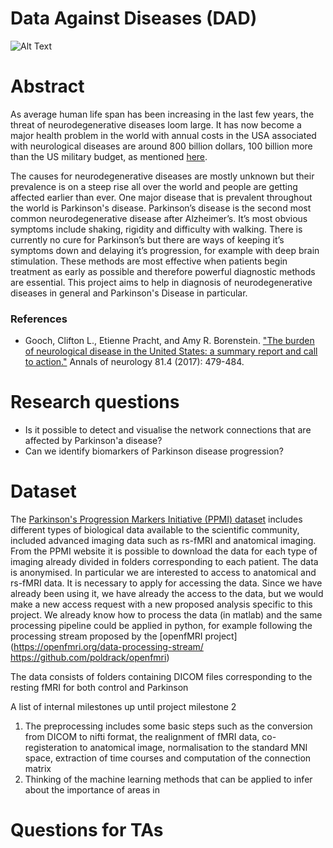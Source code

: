 # Data Against Diseases (DAD)
![Alt Text](https://github.com/sharbatc/ada2017hw/blob/master/project/mri.gif)
# Abstract

As average human life span has been increasing in the last few years, the threat of neurodegenerative diseases loom large. It has now become a major health problem in the world with annual costs in the USA associated with neurological diseases are around 800 billion dollars, 100 billion more than the US military budget, as mentioned [here](#References).

The causes for neurodegenerative diseases are mostly unknown but their prevalence is on a steep rise all over the world and people are getting affected earlier than ever. One major disease that is prevalent throughout the world is Parkinson's disease. Parkinson’s disease is the second most common neurodegenerative disease after Alzheimer’s. It’s most obvious symptoms include shaking, rigidity and difficulty with walking. There is currently no cure for Parkinson’s but there are ways of keeping it’s symptoms down and delaying it’s progression, for example with deep brain stimulation. These methods are most effective when patients begin treatment as early as possible and therefore powerful diagnostic methods are essential. This project aims to help in diagnosis of neurodegenerative diseases in general and Parkinson's Disease in particular. 


<a name="References"></a> 
### References

* Gooch, Clifton L., Etienne Pracht, and Amy R. Borenstein. ["The burden of neurological disease in the United States: a summary report and call to action."](https://www.ncbi.nlm.nih.gov/pubmed/28198092) Annals of neurology 81.4 (2017): 479-484.

# Research questions
* Is it possible to detect and visualise the network connections that are affected by Parkinson'a disease?
* Can we identify biomarkers of Parkinson disease progression?

# Dataset
The [Parkinson's Progression Markers Initiative (PPMI) dataset](http://www.ppmi-info.org/) includes different types of biological data available to the scientific community, included advanced imaging data such as rs-fMRI and anatomical imaging. From the PPMI website it is possible to download the data for each type of imaging already divided in folders corresponding to each patient. The data is anonymised. In particular we are interested to access to anatomical and rs-fMRI data. It is necessary to apply for accessing the data. Since we have already been using it, we have already the access to the data, but we would make a new access request with a new proposed analysis specific to this project.
We already know how to process the data (in matlab) and the same processing pipeline could be applied in python, for example following the processing stream proposed by the [openfMRI project](https://openfmri.org/data-processing-stream/  https://github.com/poldrack/openfmri)

The data consists of folders containing DICOM files corresponding to the resting fMRI for both control and Parkinson

A list of internal milestones up until project milestone 2
1. The preprocessing includes some basic steps such as the conversion from DICOM to nifti format, the realignment of fMRI data, co-registeration to anatomical image, normalisation to the standard MNI space, extraction of time courses and computation of the connection matrix 
2. Thinking of the machine learning methods that can be applied to infer about the importance of areas in 

# Questions for TAs

